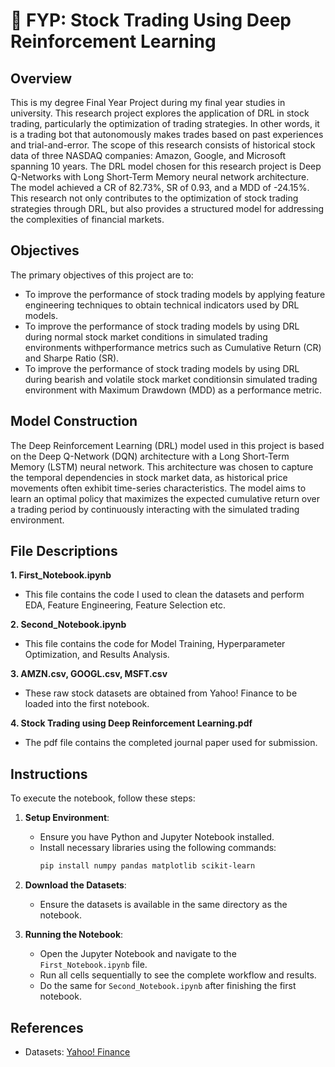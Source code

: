 # 🤖 FYP: Stock Trading Using Deep Reinforcement Learning

## Overview
This is my degree Final Year Project during my final year studies in university. This research project explores the application of DRL in stock trading, particularly the optimization of trading strategies. In other words, it is a trading bot that autonomously makes trades based on past experiences and trial-and-error. The scope of this research consists of historical stock data of three NASDAQ companies: Amazon, Google, and Microsoft spanning 10 years. The DRL model chosen for this research project is Deep Q-Networks with Long Short-Term Memory neural network architecture. The model achieved a CR of 82.73%, SR of 0.93, and a MDD of -24.15%. This research not only contributes to the optimization of stock trading strategies through DRL, but also provides a structured model for addressing the complexities of financial markets.

## Objectives
The primary objectives of this project are to:
- To improve the performance of stock trading models by applying feature engineering techniques to obtain technical indicators used by DRL models.
- To improve the performance of stock trading models by using DRL during normal stock market conditions in simulated trading environments withperformance
  metrics such as Cumulative Return (CR) and Sharpe Ratio (SR).
- To improve the performance of stock trading models by using DRL during bearish and volatile stock market conditionsin simulated trading environment with
  Maximum Drawdown (MDD) as a performance metric.

## Model Construction 
The Deep Reinforcement Learning (DRL) model used in this project is based on the Deep Q-Network (DQN) architecture with a Long Short-Term Memory (LSTM) neural network. This architecture was chosen to capture the temporal dependencies in stock market data, as historical price movements often exhibit time-series characteristics. The model aims to learn an optimal policy that maximizes the expected cumulative return over a trading period by continuously interacting with the simulated trading environment.

## File Descriptions
**1. First_Notebook.ipynb**
- This file contains the code I used to clean the datasets and perform EDA, Feature Engineering, Feature Selection etc.

**2. Second_Notebook.ipynb**
- This file contains the code for Model Training, Hyperparameter Optimization, and Results Analysis.

**3. AMZN.csv, GOOGL.csv, MSFT.csv**
- These raw stock datasets are obtained from Yahoo! Finance to be loaded into the first notebook. 

**4. Stock Trading using Deep Reinforcement Learning.pdf**
- The pdf file contains the completed journal paper used for submission. 

## Instructions
To execute the notebook, follow these steps:
1. **Setup Environment**:
    - Ensure you have Python and Jupyter Notebook installed.
    - Install necessary libraries using the following commands:
      ```bash
      pip install numpy pandas matplotlib scikit-learn
      ```

2. **Download the Datasets**:
    - Ensure the datasets is available in the same directory as the notebook.

3. **Running the Notebook**:
    - Open the Jupyter Notebook and navigate to the `First_Notebook.ipynb` file.
    - Run all cells sequentially to see the complete workflow and results.
    - Do the same for `Second_Notebook.ipynb` after finishing the first notebook.
  
## References
- Datasets: [Yahoo! Finance](https://finance.yahoo.com/?guccounter=1&guce_referrer=aHR0cHM6Ly93d3cuZ29vZ2xlLmNvbS8&guce_referrer_sig=AQAAAIpvVmT2OYBkokMJPv8aK1cuy6TK7hs5Yq2321MOPNSj6uOpLhellHY6OPQzRgyXEvttsHqhI1_ntA4LDu-0ZyhUby6NE_3XnHfa50H40zGrq23XC4eIgcaQRmee_dXEvotCf2x9DcECo_Q6yRhl7MGdWw0yrvY2O4SsLa5lPUQr)
